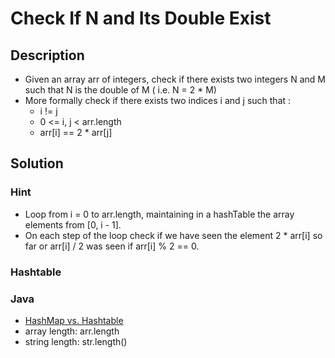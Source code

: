 # Check If N and Its Double Exist

## Description

* Given an array arr of integers, check if there exists two integers N and M such that N is the double of M ( i.e. N = 2 * M)
* More formally check if there exists two indices i and j such that :
  * i != j
  * 0 <= i, j < arr.length
  * arr[i] == 2 * arr[j]

## Solution

### Hint

* Loop from i = 0 to arr.length, maintaining in a hashTable the array elements from [0, i - 1].
* On each step of the loop check if we have seen the element 2 * arr[i] so far or arr[i] / 2 was seen if arr[i] % 2 == 0.

### Hashtable

### Java

* [HashMap vs. Hashtable](https://www.geeksforgeeks.org/differences-between-hashmap-and-hashtable-in-java/)
* array length: arr.length
* string length: str.length()
